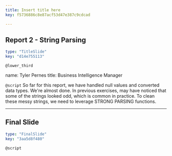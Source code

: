 ```yaml
---
title: Insert title here
key: f5736886c8e87acf53d47e387c9cdcad

---
```

## Report 2 - String Parsing

```yaml
type: "TitleSlide"
key: "d14e755113"
```

`@lower_third`

name: Tyler Pernes
title: Business Intelligence Manager


`@script`
So far for this report, we have handled null values and converted data types.  We're almost done.  In previous exercises, may have noticed that some of the strings looked odd, which is common in practice. To clean these messy strings, we need to leverage STRONG PARSING functions.


---
## Final Slide

```yaml
type: "FinalSlide"
key: "3aa5d8f480"
```

`@script`


